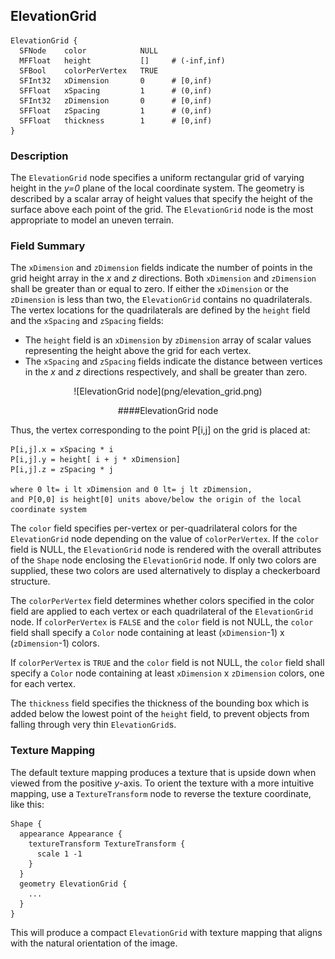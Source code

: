 ## ElevationGrid


```
ElevationGrid {
  SFNode    color            NULL
  MFFloat   height           []     # (-inf,inf)
  SFBool    colorPerVertex   TRUE
  SFInt32   xDimension       0      # [0,inf)
  SFFloat   xSpacing         1      # (0,inf)
  SFInt32   zDimension       0      # [0,inf)
  SFFloat   zSpacing         1      # (0,inf)
  SFFloat   thickness        1      # [0,inf)
}
```

### Description

The `ElevationGrid` node specifies a uniform rectangular grid of varying height
in the *y=0* plane of the local coordinate system. The geometry is described by
a scalar array of height values that specify the height of the surface above
each point of the grid. The `ElevationGrid` node is the most appropriate to
model an uneven terrain.

### Field Summary

The `xDimension` and `zDimension` fields indicate the number of points in the
grid height array in the *x* and *z* directions. Both `xDimension` and
`zDimension` shall be greater than or equal to zero. If either the `xDimension`
or the `zDimension` is less than two, the `ElevationGrid` contains no
quadrilaterals. The vertex locations for the quadrilaterals are defined by the
`height` field and the `xSpacing` and `zSpacing` fields:

- The `height` field is an `xDimension` by `zDimension` array of scalar values representing the height above the grid for each vertex.
- The `xSpacing` and `zSpacing` fields indicate the distance between vertices in the *x* and *z* directions respectively, and shall be greater than zero.

<center>
![ElevationGrid node](png/elevation_grid.png)

####ElevationGrid node
</center>

Thus, the vertex corresponding to the point P[i,j] on the grid is placed at:


```
P[i,j].x = xSpacing * i
P[i,j].y = height[ i + j * xDimension]
P[i,j].z = zSpacing * j

where 0 lt= i lt xDimension and 0 lt= j lt zDimension,
and P[0,0] is height[0] units above/below the origin of the local
coordinate system
```

The `color` field specifies per-vertex or per-quadrilateral colors for the
`ElevationGrid` node depending on the value of `colorPerVertex`. If the `color`
field is NULL, the `ElevationGrid` node is rendered with the overall attributes
of the `Shape` node enclosing the `ElevationGrid` node. If only two colors are
supplied, these two colors are used alternatively to display a checkerboard
structure.

The `colorPerVertex` field determines whether colors specified in the color
field are applied to each vertex or each quadrilateral of the `ElevationGrid`
node. If `colorPerVertex` is `FALSE` and the `color` field is not NULL, the
`color` field shall specify a `Color` node containing at least (`xDimension`-1)
x (`zDimension`-1) colors.

If `colorPerVertex` is `TRUE` and the `color` field is not NULL, the `color`
field shall specify a `Color` node containing at least `xDimension` x
`zDimension` colors, one for each vertex.

The `thickness` field specifies the thickness of the bounding box which is added
below the lowest point of the `height` field, to prevent objects from falling
through very thin `ElevationGrid`s.

### Texture Mapping

The default texture mapping produces a texture that is upside down when viewed
from the positive *y*-axis. To orient the texture with a more intuitive mapping,
use a `TextureTransform` node to reverse the texture coordinate, like this:


```
Shape { 
  appearance Appearance { 
    textureTransform TextureTransform {
      scale 1 -1
    } 
  } 
  geometry ElevationGrid {
    ...
  } 
}
```

This will produce a compact `ElevationGrid` with texture mapping that aligns
with the natural orientation of the image.

